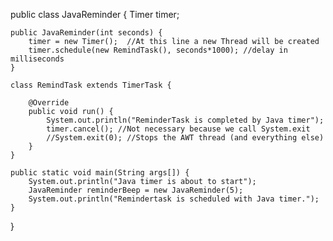 public class JavaReminder {
    Timer timer;

    public JavaReminder(int seconds) {
        timer = new Timer();  //At this line a new Thread will be created
        timer.schedule(new RemindTask(), seconds*1000); //delay in milliseconds
    }

    class RemindTask extends TimerTask {

        @Override
        public void run() {
            System.out.println("ReminderTask is completed by Java timer");
            timer.cancel(); //Not necessary because we call System.exit
            //System.exit(0); //Stops the AWT thread (and everything else)
        }
    }

    public static void main(String args[]) {
        System.out.println("Java timer is about to start");
        JavaReminder reminderBeep = new JavaReminder(5);
        System.out.println("Remindertask is scheduled with Java timer.");
    }
}
